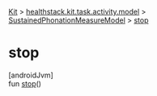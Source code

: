 
[Kit](../../../kit.html) > [healthstack.kit.task.activity.model](../index.html) > [SustainedPhonationMeasureModel](index.html) > [stop](stop.html)



# stop



[androidJvm]\
fun [stop](stop.html)()




